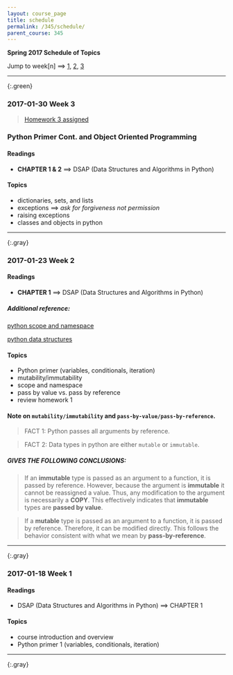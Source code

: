 ```yaml
---
layout: course_page
title: schedule
permalink: /345/schedule/
parent_course: 345
---
```


**Spring 2017 Schedule of Topics**

Jump to week[n] ==> [1](#week-1), [2](#week-2), [3](#week-3)

---

{:.green}
### 2017-01-30 Week 3 

> [Homework 3 assigned](/345/hw3/)

### Python Primer Cont. and Object Oriented Programming

#### Readings
- **CHAPTER 1 & 2** ==> DSAP (Data Structures and Algorithms in Python)

#### Topics
- dictionaries, sets, and lists
- exceptions ==> *ask for forgiveness not permission*
- raising exceptions
- classes and objects in python

---

{:.gray}
### 2017-01-23 Week 2 

#### Readings
- **CHAPTER 1** ==> DSAP (Data Structures and Algorithms in Python)

##### Additional reference:
[python scope and namespace](http://www.python-course.eu/passing_arguments.php)

[python data structures](https://docs.python.org/2/tutorial/datastructures.html#)

#### Topics
- Python primer (variables, conditionals, iteration)
- mutability/immutability
- scope and namespace
- pass by value vs. pass by reference 
- review homework 1

#### Note on ```mutability/immutability``` and ```pass-by-value/pass-by-reference```.

> FACT 1: Python passes all arguments by reference.

> FACT 2: Data types in python are either ```mutable``` or ```immutable```.

##### GIVES THE FOLLOWING CONCLUSIONS:
> If an **immutable** type is passed as an argument to a function, it is passed by reference. However, because the argument is **immutable** it cannot be reassigned a value. Thus, any modification to the argument is necessarily a **COPY**. This effectively indicates that **immutable** types are **passed by value**.

> If a **mutable** type is passed as an argument to a function, it is passed by reference. Therefore, it can be modified directly. This follows the behavior consistent with what we mean by **pass-by-reference**.


---

{:.gray}
### 2017-01-18 Week 1 

#### Readings
- DSAP (Data Structures and Algorithms in Python) ==> CHAPTER 1

#### Topics
- course introduction and overview
- Python primer 1 (variables, conditionals, iteration)

---

{:.gray}

